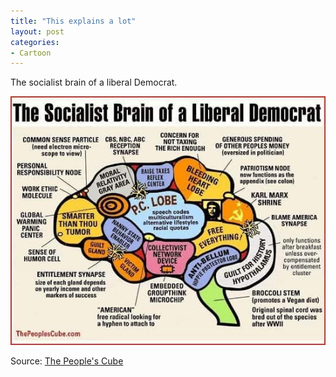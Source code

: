 ```yaml
---
title: "This explains a lot"
layout: post
categories:
- Cartoon
---
```


The socialist brain of a liberal Democrat.

![This explains a lot](/assets/img/2018/09/progressive-brain.jpg)

Source: [The People's Cube](https://thepeoplescube.com/mother)
